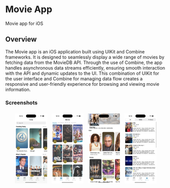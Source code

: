 # Movie App
Movie app for iOS

## Overview
The Movie app is an iOS application built using UIKit and Combine frameworks. It is designed to seamlessly display a wide range of movies by fetching data from the MovieDB API. Through the use of Combine, the app handles asynchronous data streams efficiently, ensuring smooth interaction with the API and dynamic updates to the UI. This combination of UIKit for the user interface and Combine for managing data flow creates a responsive and user-friendly experience for browsing and viewing movie information.

### Screenshots

<h4 align="center">
<img src="Screenshots/1.png" width="20%" vspace="5" hspace="5" /> 
<img src="Screenshots/2.png" width="20%" vspace="5" hspace="5" />
<img src="Screenshots/3.png" width="20%" vspace="5" hspace="5" /> 
<img src="Screenshots/4.png" width="20%" vspace="5" hspace="5" />
